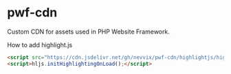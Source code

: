 # pwf-cdn

Custom CDN for assets used in PHP Website Framework.

How to add highlight.js

```HTML
<script src="https://cdn.jsdelivr.net/gh/nevvix/pwf-cdn/highlightjs/highlight.pack.js"></script>
<script>hljs.initHighlightingOnLoad();</script>
```
